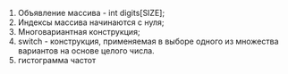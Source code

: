 
1. Объявление массива - int digits[SIZE];
2. Индексы массива начинаются с нуля;
3. Многовариантная конструкция; 
4. switch - конструкция, применяемая в выборе одного из множества вариантов на основе целого числа.
5. гистограмма частот